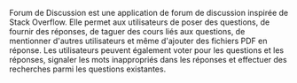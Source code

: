Forum de Discussion est une application de forum de discussion inspirée de Stack Overflow. Elle permet aux utilisateurs de poser des questions, de fournir des réponses, de taguer des cours liés aux questions, de mentionner d'autres utilisateurs et même d'ajouter des fichiers PDF en réponse. Les utilisateurs peuvent également voter pour les questions et les réponses, signaler les mots inappropriés dans les réponses et effectuer des recherches parmi les questions existantes.
